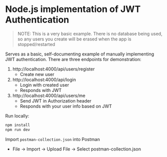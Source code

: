 # Node.js implementation of JWT Authentication
> NOTE: This is a very basic example. There is no database being used, so any users you create will be erased when the app is stopped/restarted

Serves as a basic, self-documenting example of manually implementing JWT authentication.
There are three endpoints for demonstration:
1. http://localhost:4000/api/users/register
    - Create new user
2. http://localhost:4000/api/login 
    - Login with created user
    - Responds with JWT
3. http://localhost:4000/api/users/me
    - Send JWT in Authorization header
    - Responds with your user info based on JWT

Run locally:
```sh
npm install
npm run dev
```

Import `postman-collection.json` into Postman
- File -> Import -> Upload File -> Select postman-collection.json